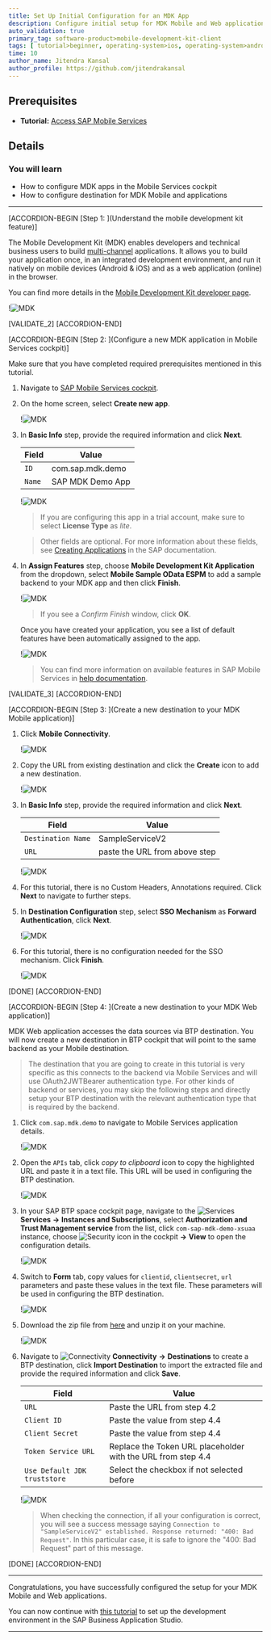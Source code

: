 ```yaml
---
title: Set Up Initial Configuration for an MDK App
description: Configure initial setup for MDK Mobile and Web applications.
auto_validation: true
primary_tag: software-product>mobile-development-kit-client
tags: [ tutorial>beginner, operating-system>ios, operating-system>android, topic>mobile, software-product>sap-business-technology-platform, software-product>mobile-development-kit-client, software-product>sap-mobile-services ]
time: 10
author_name: Jitendra Kansal
author_profile: https://github.com/jitendrakansal
---
```


## Prerequisites
- **Tutorial:** [Access SAP Mobile Services](fiori-ios-hcpms-setup)

## Details
### You will learn
  - How to configure MDK apps in the Mobile Services cockpit
  - How to configure destination for MDK Mobile and applications

---


[ACCORDION-BEGIN [Step 1: ](Understand the mobile development kit feature)]

The Mobile Development Kit (MDK) enables developers and technical business users to build [multi-channel]((https://blogs.sap.com/2020/10/27/moving-to-multi-channel-with-mobile-development-kit/)) applications. It allows you to build your application once, in an integrated development environment, and run it natively on mobile devices (Android & iOS) and as a web application (online) in the browser.

You can find more details in the [Mobile Development Kit developer page](https://developers.sap.com/topics/mobile-development-kit.html).

!![MDK](MDK.png)

[VALIDATE_2]
[ACCORDION-END]

[ACCORDION-BEGIN [Step 2: ](Configure a new MDK application in Mobile Services cockpit)]

Make sure that you have completed required prerequisites mentioned in this tutorial.

1. Navigate to [SAP Mobile Services cockpit](fiori-ios-hcpms-setup).

2. On the home screen, select **Create new app**.

    !![MDK](img-2.2.png)

3. In **Basic Info** step, provide the required information and click **Next**.

    | Field | Value |
    |----|----|
    | `ID` | com.sap.mdk.demo |
    | `Name` | SAP MDK Demo App |

    !![MDK](img-2.3.png)

    > If you are configuring this app in a trial account, make sure to select **License Type** as *lite*.

    >Other fields are optional. For more information about these fields, see [Creating Applications](https://help.sap.com/doc/f53c64b93e5140918d676b927a3cd65b/Cloud/en-US/docs-en/guides/getting-started/admin/manage.html#creating-applications) in the SAP documentation.

4. In **Assign Features** step, choose **Mobile Development Kit Application** from the dropdown, select **Mobile Sample OData ESPM** to add a sample backend to your MDK app and then click **Finish**.

    !![MDK](img-2.4.png)

    >If you see a _Confirm Finish_ window, click **OK**.

    Once you have created your application, you see a list of default features have been automatically assigned to the app.

    !![MDK](img-2.5.png)

    >You can find more information on available features in SAP Mobile Services in [help documentation](https://help.sap.com/doc/f53c64b93e5140918d676b927a3cd65b/Cloud/en-US/docs-en/guides/getting-started/admin/features.html).

[VALIDATE_3]
[ACCORDION-END]

[ACCORDION-BEGIN [Step 3: ](Create a new destination to your MDK Mobile application)]

1. Click **Mobile Connectivity**.  

    !![MDK](img-3.1.png)

2. Copy the URL from existing destination and click the **Create** icon to add a new destination.

    !![MDK](img-3.2.png)

3. In **Basic Info** step, provide the required information and click **Next**.

    | Field | Value |
    |----|----|
    | `Destination Name` | SampleServiceV2 |
    | `URL` | paste the URL from above step  |

    !![MDK](img-3.3.png)

4. For this tutorial, there is no Custom Headers, Annotations required. Click **Next** to navigate to further steps.

5. In **Destination Configuration** step, select **SSO Mechanism** as **Forward Authentication**, click **Next**.   

    !![MDK](img-3.4.png)

6. For this tutorial, there is no configuration needed for the SSO mechanism. Click **Finish**.

    !![MDK](img-3.5.png)

[DONE]
[ACCORDION-END]


[ACCORDION-BEGIN [Step 4: ](Create a new destination to your MDK Web application)]

MDK Web application accesses the data sources via BTP destination. You will now create a new destination in BTP cockpit that will point to the same backend as your Mobile destination.

>The destination that you are going to create in this tutorial is very specific as this connects to the backend via Mobile Services and will use OAuth2JWTBearer authentication type. For other kinds of backend or services, you may skip the following steps and directly setup your BTP destination with the relevant authentication type that is required by the backend.

1. Click `com.sap.mdk.demo` to navigate to Mobile Services application details.

    !![MDK](img-4.1.png)

2. Open the `APIs` tab, click _copy to clipboard_ icon to copy the highlighted URL and paste it in a text file. This URL will be used in configuring the  BTP destination.

    !![MDK](img-4.1.1.png)

3. In your SAP BTP space cockpit page, navigate to the ![Services](icon-services.png) **Services** **&rarr;**  **Instances and Subscriptions**, select **Authorization and Trust Management service** from the list, click `com-sap-mdk-demo-xsuaa` instance, choose ![Security icon in the cockpit](icon-dots.png) **&rarr;** **View** to open the configuration details.

    !![MDK](img-4.2.png)

4. Switch to **Form** tab, copy values for `clientid`, `clientsecret`, `url` parameters and paste these values in the text file. These parameters will be used in configuring the BTP destination.  

    !![MDK](img-4.3.png)

5. Download the zip file from [here](https://github.com/SAP-samples/cloud-mdk-tutorial-samples/blob/master/0-Set-Up-for-the-Mobile-Development-Kit/SampleServiceV2.zip) and unzip it on your machine.

    !![MDK](img-4.5.png)

6. Navigate to ![Connectivity](icon-connectivity.png) **Connectivity** **&rarr;** **Destinations** to create a BTP destination, click **Import Destination** to import the extracted file and provide the required information and click **Save**.

    | Field | Value |
    |----|----|
    | `URL` | Paste the URL from step 4.2 |
    | `Client ID` | Paste the value from step 4.4  |
    | `Client Secret` | Paste the value from step 4.4 |
    | `Token Service URL` | Replace the Token URL placeholder with the URL from step 4.4 |
    | `Use Default JDK truststore` | Select the checkbox if not selected before |

    !![MDK](img-4.4.png)

    >When checking the connection, if all your configuration is correct, you will see a success message saying `Connection to "SampleServiceV2" established. Response returned: "400: Bad Request"`. In this particular case, it is safe to ignore the "400: Bad Request" part of this message.


[DONE]
[ACCORDION-END]

---

Congratulations, you have successfully configured the setup for your MDK Mobile and Web applications.

You can now continue with [this tutorial](cp-mobile-bas-setup) to set up the development environment in the SAP Business Application Studio.

---
